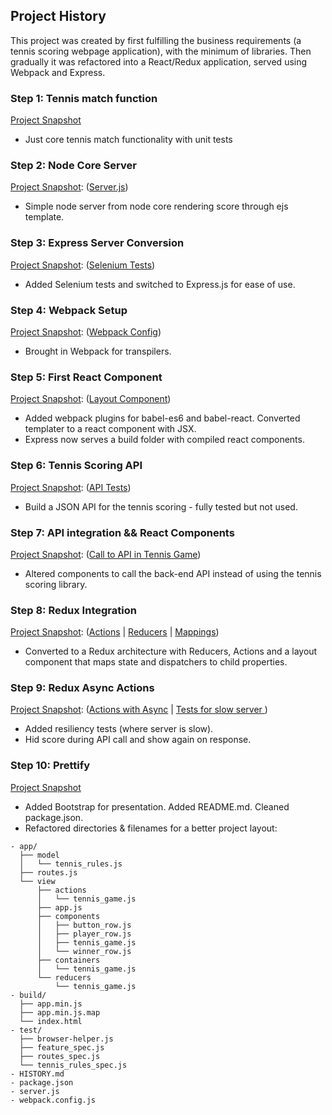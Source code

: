 
## Project History

This project was created by first fulfilling the business requirements (a tennis scoring webpage application), with the minimum of libraries.
Then gradually it was refactored into a React/Redux application, served using Webpack and Express.

### Step 1: Tennis match function
[Project Snapshot ](https://github.com/unalterable/tennis_react_app/tree/62c2699a963169f78e9c52e7f154d06e2befbc90)
* Just core tennis match functionality with unit tests

### Step 2: Node Core Server
[Project Snapshot](https://github.com/unalterable/tennis_react_app/tree/819abe0ba93552faf098cb5a50a2015460957f55):
([Server.js](https://github.com/unalterable/tennis_react_app/blob/819abe0ba93552faf098cb5a50a2015460957f55/app/server.js))
* Simple node server from node core rendering score through ejs template.

### Step 3: Express Server Conversion
[Project Snapshot](https://github.com/unalterable/tennis_react_app/tree/4ca715eded52bfaa90947dd30386af15623c9e8a):
([Selenium Tests](https://github.com/unalterable/tennis_react_app/blob/4ca715eded52bfaa90947dd30386af15623c9e8a/test/feature_spec.js))
* Added Selenium tests and switched to Express.js for ease of use.

### Step 4: Webpack Setup
[Project Snapshot](https://github.com/unalterable/tennis_react_app/tree/59b1e80ee961094703773b2f87a42dea44d236de):
([Webpack Config](https://github.com/unalterable/tennis_react_app/blob/59b1e80ee961094703773b2f87a42dea44d236de/webpack.config.js))
* Brought in Webpack for transpilers.

### Step 5: First React Component
[Project Snapshot](https://github.com/unalterable/tennis_react_app/tree/1b8e10b3b2662193dc66309b6854e0d0016a7607):
([Layout Component](https://github.com/unalterable/tennis_react_app/blob/1b8e10b3b2662193dc66309b6854e0d0016a7607/app/view/layout.js))
* Added webpack plugins for babel-es6 and babel-react. Converted templater to a react component with JSX.
* Express now serves a build folder with compiled react components.

### Step 6: Tennis Scoring API
[Project Snapshot](https://github.com/unalterable/tennis_react_app/tree/03aa52b77314b0669109d07ec64c4e6fe681da14):
([API Tests](https://github.com/unalterable/tennis_react_app/blob/03aa52b77314b0669109d07ec64c4e6fe681da14/test/api_spec.js))
* Build a JSON API for the tennis scoring - fully tested but not used.

### Step 7: API integration && React Components
[Project Snapshot](https://github.com/unalterable/tennis_react_app/tree/a6807bf807585ba316e555e96623769bf200a4b6):
([Call to API in Tennis Game](https://github.com/unalterable/tennis_react_app/blob/a6807bf807585ba316e555e96623769bf200a4b6/app/view/tennis_game_view.js))
* Altered components to call the back-end API instead of using the tennis scoring library.

### Step 8: Redux Integration
[Project Snapshot](https://github.com/unalterable/tennis_react_app/tree/a6807bf807585ba316e555e96623769bf200a4b6):  ([Actions](https://github.com/unalterable/tennis_react_app/blob/6c90fd281edbcc8cba8d9819ea07ac64c8182777/app/view/actions/tennis_game.js) |
[Reducers](https://github.com/unalterable/tennis_react_app/blob/6c90fd281edbcc8cba8d9819ea07ac64c8182777/app/view/reducers/tennis_game.js) | [Mappings](https://github.com/unalterable/tennis_react_app/blob/6c90fd281edbcc8cba8d9819ea07ac64c8182777/app/view/components/layout.js))
* Converted to a Redux architecture with Reducers, Actions and a layout component that maps state and dispatchers to child properties.

### Step 9: Redux Async Actions
[Project Snapshot](https://github.com/unalterable/tennis_react_app/tree/14017a543c96834336a983db3e94fd20126c0f09):
([Actions with Async](https://github.com/unalterable/tennis_react_app/blob/14017a543c96834336a983db3e94fd20126c0f09/app/view/actions/tennis_game.js) |
[Tests for slow server ](https://github.com/unalterable/tennis_react_app/blob/14017a543c96834336a983db3e94fd20126c0f09/test/feature_spec.js))
* Added resiliency tests (where server is slow).
* Hid score during API call and show again on response.


### Step 10: Prettify
[Project Snapshot](https://github.com/unalterable/tennis_react_app/tree/e3bd4de6125789d33c9a7b2d1fdd335b2d5d4440)
* Added Bootstrap for presentation. Added README.md. Cleaned package.json.
* Refactored directories & filenames for a better project layout:

```
- app/
  ├── model
  │   └── tennis_rules.js
  ├── routes.js
  └── view
      ├── actions
      │   └── tennis_game.js
      ├── app.js
      ├── components
      │   ├── button_row.js
      │   ├── player_row.js
      │   ├── tennis_game.js
      │   └── winner_row.js
      ├── containers
      │   └── tennis_game.js
      └── reducers
          └── tennis_game.js      
- build/
  ├── app.min.js
  ├── app.min.js.map
  └── index.html
- test/
  ├── browser-helper.js
  ├── feature_spec.js
  ├── routes_spec.js
  └── tennis_rules_spec.js
- HISTORY.md  
- package.json  
- server.js  
- webpack.config.js
```
